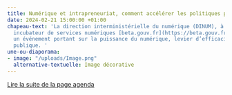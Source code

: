 ```yaml
---
title: Numérique et intrapreneuriat, comment accélérer les politiques publiques ?
date: 2024-02-21 15:00:00 +01:00
chapeau-text: 'La direction interministérielle du numérique (DINUM), à travers son
  incubateur de services numériques [beta.gouv.fr](https://beta.gouv.fr/), organise
  un événement portant sur la puissance du numérique, levier d’efficacité de l’action
  publique. '
une-ou-diaporama:
- image: "/uploads/Image.png"
  alternative-textuelle: Image décorative
---
```


<div class="lien-important"><p><a href="https://www.numerique.gouv.fr/agenda/numerique-et-intrapreneuriat-comment-accelerer-les-politiques-publiques/">Lire la suite de la page agenda</a></p></div>